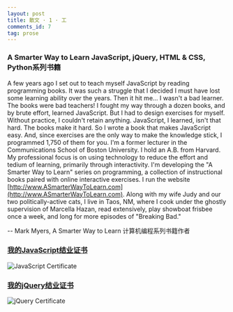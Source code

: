 ```yaml
---
layout: post
title: 散文 · 1 · 工 
comments_id: 7
tag: prose
---
```


### A Smarter Way to Learn JavaScript, jQuery, HTML & CSS, Python系列书籍

A few years ago I set out to teach myself JavaScript by reading programming books. It was such a struggle that I decided I must have lost some learning ability over the years. Then it hit me... I wasn't a bad learner. The books were bad teachers! I fought my way through a dozen books, and by brute effort, learned JavaScript. But I had to design exercises for myself. Without practice, I couldn't retain anything. JavaScript, I learned, isn't that hard. The books make it hard. So I wrote a book that makes JavaScript easy. And, since exercises are the only way to make the knowledge stick, I programmed 1,750 of them for you. I'm a former lecturer in the Communications School of Boston University. I hold an A.B. from Harvard. My professional focus is on using technology to reduce the effort and tedium of learning, primarily through interactivity. I'm developing the "A Smarter Way to Learn" series on programming, a collection of instructional books paired with online interactive exercises. I run the website [http://www.ASmarterWayToLearn.com](http://www.ASmarterWayToLearn.com). Along with my wife Judy and our two politically-active cats, I live in Taos, NM, where I cook under the ghostly supervision of Marcella Hazan, read extensively, play showboat frisbee once a week, and long for more episodes of "Breaking Bad."

-- Mark Myers, A Smarter Way to Learn 计算机编程系列书籍作者

### [我的JavaScript结业证书](http://www.asmarterwaytolearn.com/javascript-certificate-of-completion-jennifer-j-yu.html)

![JavaScript Certificate](/images/javascript-certificate-of-completion-jennifer-j-yu.jpg "JavaScript Certificate")

### [我的jQuery结业证书](http://www.asmarterwaytolearn.com/jquery-certificate-of-completion-jennifer-j-yu.html)

![jQuery Certificate](/images/jquery-certificate-of-completion-jennifer-j-yu.jpg "jQuery Certificate")
